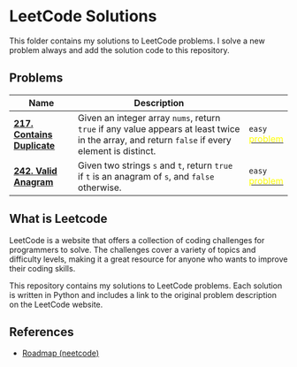 # LeetCode Solutions
This folder contains my solutions to LeetCode problems. I solve a new problem always and add the solution code to this repository.

## Problems
| Name          | Description                                                   |  |
|---------------|---------------------------------------------------------------|--|
| [**217. Contains Duplicate**](contains-duplicate.py) |Given an integer array `nums`, return ``true`` if any value appears at least twice in the array, and return ``false`` if every element is distinct.| `easy` [<div style="color:yellow;">problem</div>](https://leetcode.com/problems/contains-duplicate/description/) |
| [**242. Valid Anagram**](contains-duplicate.py) |Given two strings `s` and `t`, return ``true`` if ``t`` is an anagram of ``s``, and ``false`` otherwise.| `easy` [<div style="color:yellow;">problem</div>](https://leetcode.com/problems/valid-anagram/description/) |


## What is Leetcode
LeetCode is a website that offers a collection of coding challenges for programmers to solve. The challenges cover a variety of topics and difficulty levels, making it a great resource for anyone who wants to improve their coding skills.

This repository contains my solutions to LeetCode problems. Each solution is written in Python and includes a link to the original problem description on the LeetCode website.

## References
- [Roadmap (neetcode)](https://neetcode.io/roadmap)